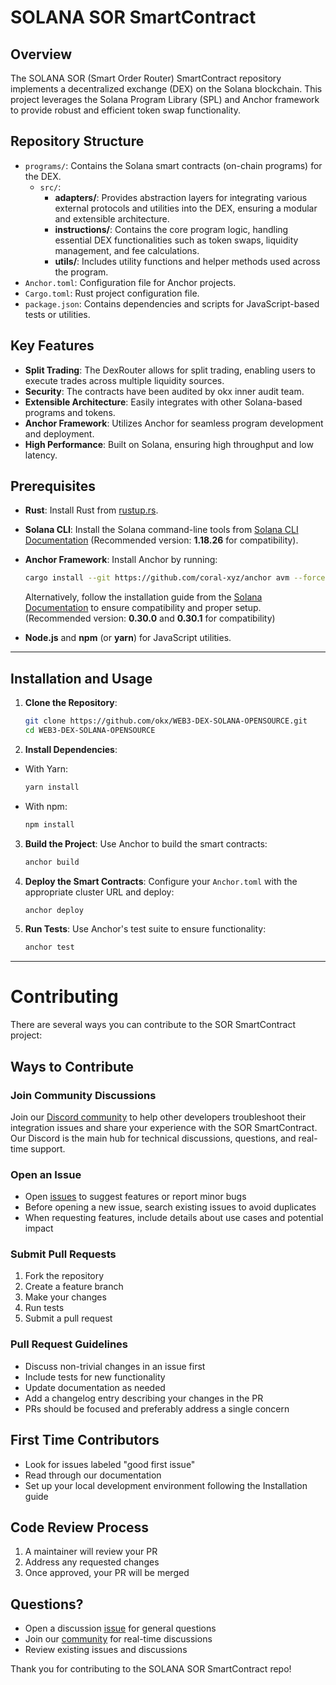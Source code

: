 # SOLANA SOR SmartContract

## Overview

The SOLANA SOR (Smart Order Router) SmartContract repository implements a decentralized exchange (DEX) on the Solana blockchain. This project leverages the Solana Program Library (SPL) and Anchor framework to provide robust and efficient token swap functionality.

## Repository Structure

- `programs/`: Contains the Solana smart contracts (on-chain programs) for the DEX.
  - `src/`:
    - **adapters/**: Provides abstraction layers for integrating various external protocols and utilities into the DEX, ensuring a modular and extensible architecture.
    - **instructions/**: Contains the core program logic, handling essential DEX functionalities such as token swaps, liquidity management, and fee calculations.
    - **utils/**: Includes utility functions and helper methods used across the program.
- `Anchor.toml`: Configuration file for Anchor projects.
- `Cargo.toml`: Rust project configuration file.
- `package.json`: Contains dependencies and scripts for JavaScript-based tests or utilities.

## Key Features

- **Split Trading**: The DexRouter allows for split trading, enabling users to execute trades across multiple liquidity sources.
- **Security**: The contracts have been audited by okx inner audit team.
- **Extensible Architecture**: Easily integrates with other Solana-based programs and tokens.
- **Anchor Framework**: Utilizes Anchor for seamless program development and deployment.
- **High Performance**: Built on Solana, ensuring high throughput and low latency.


## Prerequisites

- **Rust**: Install Rust from [rustup.rs](https://rustup.rs/).
- **Solana CLI**: Install the Solana command-line tools from [Solana CLI Documentation](https://docs.solana.com/cli/install-solana-cli-tools) (Recommended version: **1.18.26** for compatibility).
- **Anchor Framework**: Install Anchor by running:

  ```bash
  cargo install --git https://github.com/coral-xyz/anchor avm --force
  ```

  Alternatively, follow the installation guide from the [Solana Documentation](https://solana.com/docs/intro/installation) to ensure compatibility and proper setup.(Recommended version: **0.30.0** and **0.30.1** for compatibility)
- **Node.js** and **npm** (or **yarn**) for JavaScript utilities.

---

## Installation and Usage

1. **Clone the Repository**:
   ```bash
   git clone https://github.com/okx/WEB3-DEX-SOLANA-OPENSOURCE.git
   cd WEB3-DEX-SOLANA-OPENSOURCE
   ```

2. **Install Dependencies**:
- With Yarn:
  ```bash
  yarn install
  ```

- With npm:
  ```bash
  npm install
  ```

3. **Build the Project**:
   Use Anchor to build the smart contracts:
   ```bash
   anchor build
   ```

4. **Deploy the Smart Contracts**:
   Configure your `Anchor.toml` with the appropriate cluster URL and deploy:
   ```bash
   anchor deploy
   ```

5. **Run Tests**:
   Use Anchor's test suite to ensure functionality:
   ```bash
   anchor test
   ```

---

# Contributing

There are several ways you can contribute to the SOR SmartContract project:

## Ways to Contribute

### Join Community Discussions
Join our [Discord community](https://discord.gg/3N9PHeNn) to help other developers troubleshoot their integration issues and share your experience with the SOR SmartContract. Our Discord is the main hub for technical discussions, questions, and real-time support.

### Open an Issue
- Open [issues](https://github.com/okx/WEB3-DEX-SOLANA-OPENSOURCE/issues) to suggest features or report minor bugs
- Before opening a new issue, search existing issues to avoid duplicates
- When requesting features, include details about use cases and potential impact

### Submit Pull Requests
1. Fork the repository
2. Create a feature branch
3. Make your changes
4. Run tests
5. Submit a pull request

### Pull Request Guidelines
- Discuss non-trivial changes in an issue first
- Include tests for new functionality
- Update documentation as needed
- Add a changelog entry describing your changes in the PR
- PRs should be focused and preferably address a single concern

## First Time Contributors
- Look for issues labeled "good first issue"
- Read through our documentation
- Set up your local development environment following the Installation guide

## Code Review Process
1. A maintainer will review your PR
2. Address any requested changes
3. Once approved, your PR will be merged

## Questions?
- Open a discussion [issue](https://github.com/okx/WEB3-DEX-SOLANA-OPENSOURCE/issues) for general questions
- Join our [community](https://discord.gg/3N9PHeNn) for real-time discussions
- Review existing issues and discussions

Thank you for contributing to the SOLANA SOR SmartContract repo!